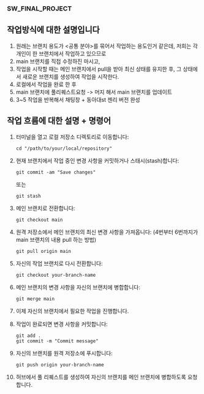 ### SW_FINAL_PROJECT

## 작업방식에 대한 설명입니다
1. 원래는 브랜치 용도가 <공통 분야>를 묶어서 작업하는 용도인거 같은데, 저희는 각 개인이 한 브랜치에서 작업하고 있으므로
2. main 브랜치를 직접 수정하진 마시고,
3. 작업을 시작할 때는 메인 브랜치에서 pull을 받아 최신 상태를 유지한 후, 그 상태에서 새로운 브랜치를 생성하여 작업을 시작한다.
4. 로컬에서 작업을 완료 한 후 
5. main 브랜치에 풀리퀘스트요청 -> 머지 해서 main 브랜치를 업데이트 
6. 3~5 작업을 반복해서 채팅창 + 동아대st 젠리 버전 완성

## 작업 흐름에 대한 설명 + 명령어

1. 터미널을 열고 로컬 저장소 디렉토리로 이동합니다:
   ```
   cd "/path/to/your/local/repository"
   ```

2. 현재 브랜치에서 작업 중인 변경 사항을 커밋하거나 스태시(stash)합니다:
   ```
   git commit -am "Save changes" 
   ```
   또는
   ```
   git stash
   ```

3. 메인 브랜치로 전환합니다:
   ```
   git checkout main
   ```

4. 원격 저장소에서 메인 브랜치의 최신 변경 사항을 가져옵니다: (4번부터 6번까지가 main 브랜치의 내용 pull 하는 방법)
   ```
   git pull origin main
   ```

5. 자신의 작업 브랜치로 다시 전환합니다:
   ```
   git checkout your-branch-name
   ```

6. 메인 브랜치의 변경 사항을 자신의 브랜치에 병합합니다:
   ```
   git merge main
   ```

7. 이제 자신의 브랜치에서 필요한 작업을 진행합니다.

8. 작업이 완료되면 변경 사항을 커밋합니다:
   ```
   git add .
   git commit -m "Commit message"
   ```

9. 자신의 브랜치를 원격 저장소에 푸시합니다:
   ```
   git push origin your-branch-name
   ```
   
10. 허브에서 풀 리퀘스트를 생성하여 자신의 브랜치를 메인 브랜치에 병합하도록 요청합니다.


